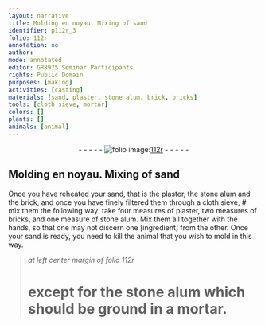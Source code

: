 ```yaml
---
layout: narrative
title: Molding en noyau. Mixing of sand
identifier: p112r_3
folio: 112r
annotation: no
author:
mode: annotated
editor: GR8975 Seminar Participants
rights: Public Domain
purposes: [making]
activities: [casting]
materials: [sand, plaster, stone alum, brick, bricks]
tools: [cloth sieve, mortar]
colors: []
plants: []
animals: [animal]
---
```


 <div class="folio" align="center">- - - - - <a href="http://gallica.bnf.fr/ark:/12148/btv1b10500001g/f229.image" target="_blank"><img src="https://cu-mkp.github.io/GR8975-edition/assets/photo-icon.png" alt="folio image: " style="display:inline-block; margin-bottom:-3px;"/>112r</a> - - - - - </div>  <span class="activity"></span> 

## Molding en noyau. Mixing of sand

 
Once you have reheated your <span class="material">sand</span>, that is the <span class="material">plaster</span>, the <span class="material">stone alum</span> and the <span class="material">brick</span>, and once you have finely filtered them through a <span class="tool">cloth sieve</span>, # mix them the following way: take four measures of <span class="material">plaster</span>, two measures of <span class="material">bricks</span>, and one measure of <span class="material">stone alum</span>. Mix them all together with the hands, so that one may not discern one [ingredient] from the other. Once your <span class="material">sand</span> is ready, you need to kill the <span class="animal">animal</span> that you wish to mold in this way.
 
> *at left center margin of folio 112r*
> 
> # except for the <span class="material">stone alum</span> which should be ground in a <span class="tool">mortar</span>.
 